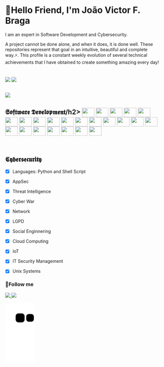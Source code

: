 # 🤘Hello Friend, I'm João Victor F. Braga

I am an expert in Software Development and Cybersecurity.

A project cannot be done alone, and when it does, it is done well. These repositories represent that goal in an intuitive, beautiful and complete way.⚡️. This profile is a constant weekly evolution of several technical achievements that I have obtained to create something amazing every day!

<h1></h1>

<div>
<a href="https://github.com/eur0nymous"></a>

<img height="150" src="https://github-readme-stats.vercel.app/api?username=eur0nymous&show_icons=true&theme=radical">
<img height="150" src="https://github-readme-stats.vercel.app/api/top-langs/?username=eur0nymous&layout=compact&theme=radical">
<div>
<br/>

![](https://64.media.tumblr.com/9bdbeb956bf08d93025644e037172ee0/tumblr_np7jumRhbe1ux2wvpo1_500.gifv)

  <div>
  <h2>𝕾𝖔𝖋𝖙𝖜𝖆𝖗𝖊 𝕯𝖊𝖛𝖊𝖑𝖔𝖕𝖒𝖊𝖓𝖙/h2>
    <img align="center" height="30" width="40" src="https://cdn.jsdelivr.net/gh/devicons/devicon/icons/react/react-original.svg" />
    <img align="center" height="30" width="40" src="https://cdn.jsdelivr.net/gh/devicons/devicon/icons/nodejs/nodejs-original.svg" />
    <img align="center" height="30" width="40" src="https://cdn.jsdelivr.net/gh/devicons/devicon/icons/angularjs/angularjs-original.svg" />
    <img align="center" height="30" width="40" src="https://cdn.jsdelivr.net/gh/devicons/devicon/icons/vuejs/vuejs-original.svg" />
    <img align="center" height="30" width="40" src="https://cdn.jsdelivr.net/gh/devicons/devicon/icons/redux/redux-original.svg" />
    <img align="center" height="30" width="40" src="https://cdn.jsdelivr.net/gh/devicons/devicon/icons/typescript/typescript-original.svg" />
    <img align="center"height="30" width="40" src="https://cdn.jsdelivr.net/gh/devicons/devicon/icons/nextjs/nextjs-original.svg" />
    <img align="center" height="30" width="40" src="https://cdn.jsdelivr.net/gh/devicons/devicon/icons/mysql/mysql-original.svg" />
    <img align="center" height="30" width="40" src="https://cdn.jsdelivr.net/gh/devicons/devicon/icons/mongodb/mongodb-original.svg" />
    <img align="center" height="30" width="40" src="https://cdn.jsdelivr.net/gh/devicons/devicon/icons/redhat/redhat-original.svg" />
    <img align="center" height="30" width="40" src="https://cdn.jsdelivr.net/gh/devicons/devicon/icons/googlecloud/googlecloud-original.svg" />
    <img align="center" height="30" width="40"src="https://cdn.jsdelivr.net/gh/devicons/devicon/icons/sass/sass-original.svg" />
    <img align="center" height="30" width="40" src="https://cdn.jsdelivr.net/gh/devicons/devicon/icons/materialui/materialui-original.svg" />
    <img align="center" height="30" width="40" src="https://cdn.jsdelivr.net/gh/devicons/devicon/icons/bootstrap/bootstrap-original.svg" />
    <img align="center" height="30" width="40"src="https://cdn.jsdelivr.net/gh/devicons/devicon/icons/javascript/javascript-original.svg" />
    <img align="center" height="30" width="40" src="https://cdn.jsdelivr.net/gh/devicons/devicon/icons/docker/docker-original.svg" />
    <img align="center" height="30" width="40" src="https://cdn.jsdelivr.net/gh/devicons/devicon/icons/python/python-original.svg" />
    <img align="center" height="30" width="40" src="https://cdn.jsdelivr.net/npm/simple-icons@3.13.0/icons/apachekafka.svg" />
    <img align="center" height="30" width="40" src="https://cdn.jsdelivr.net/npm/simple-icons@3.13.0/icons/mocha.svg" />
    <img align="center" height="30" width="40" src="https://cdn.jsdelivr.net/npm/simple-icons@3.13.0/icons/amazonaws.svg" />
    <img align="center" height="30" width="40" src="https://cdn.jsdelivr.net/npm/simple-icons@3.13.0/icons/kubernetes.svg" />
    <img align="center" height="30" width="40" src="https://cdn.jsdelivr.net/npm/simple-icons@3.13.0/icons/graphql.svg" />
    <img align="center" height="30" width="40" src="https://cdn.jsdelivr.net/npm/simple-icons@3.13.0/icons/circleci.svg" />
  </div>

<br/>

<h2>𝕮𝖞𝖇𝖊𝖗𝖘𝖊𝖈𝖚𝖗𝖎𝖙𝖞</h2>

- [x] Languages: Python and Shell Script

- [x] AppSec

- [x] Threat Intelligence

- [x] Cyber War

- [x] Network

- [x] LGPD

- [x] Social Enginnering

- [x] Cloud Computing
  
- [x] IoT
  
- [x] IT Security Management
  
- [x] Unix Systems
  
  



<h3>🤘Follow me</h3>
<a target="_blank" href="https://linkedin.com/in/eur0nymous">
<img src="https://img.shields.io/badge/LinkedIn-0077B5?style=for-the-badge&logo=linkedin&logoColor=white">
</a>

<a target="_blank" href="https://open.spotify.com/user/ph45mwps5z222ohbqoipxho5w">
<img src="https://img.shields.io/badge/Spotify-1ED760?&style=for-the-badge&logo=spotify&logoColor=white">
</a>

![Snake animation](https://github.com/eur0nymous/eur0nymous/blob/output/github-contribution-grid-snake.svg)


